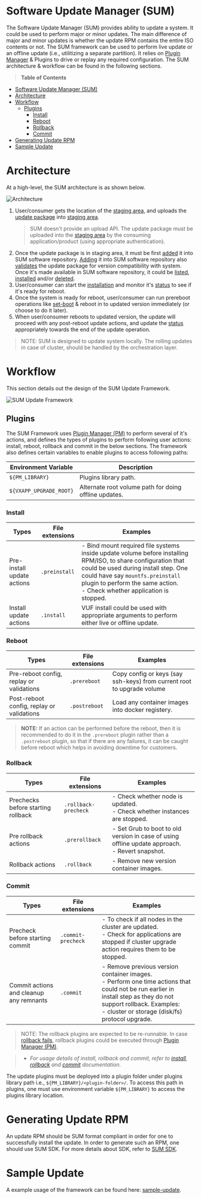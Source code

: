 # Software Update Manager (SUM)

The Software Update Manager (SUM) provides ability to update a system. It could be used to perform major or minor updates. The main difference of major and minor updates is whether the update RPM contains the entire ISO contents or not. The SUM framework can be used to perform live update or an offline update (i.e., utilitizing a separate partition). It relies on [Plugin Manager](https://github.com/VeritasOS/plugin-manager) & Plugins to drive or replay any required configuration. The SUM architecture & workflow can be found in the following sections.

> **Table of Contents**

<!-- TOC -->

- [Software Update Manager (SUM)](#software-update-manager-sum)
- [Architecture](#architecture)
- [Workflow](#workflow)
  - [Plugins](#plugins)
    - [Install](#install)
    - [Reboot](#reboot)
    - [Rollback](#rollback)
    - [Commit](#commit)
- [Generating Update RPM](#generating-update-rpm)
- [Sample Update](#sample-update)

<!-- /TOC -->

# Architecture

At a high-level, the SUM architecture is as shown below.

![Architecture](./docs/imgs/Update_Architecture.svg)

1. User/consumer gets the location of the [staging area](./staging_area.md), and uploads the [update package](./validate.md) into [staging area](./staging_area.md).
    > SUM doesn't provide an upload API. The update package must be uploaded into the [staging area](./staging_area.md) by the consuming application/product (using appropriate authentication).
1. Once the update package is in staging area, it must be first [added](./add.md) it into SUM software repository. [Adding](./add.md) it into SUM software repository also [validates](./validate) the update package for version compatibility with system. Once it's made available in SUM software repository, it could be [listed](./list.md), [installed](./install.md) and/or [deleted](./delete.md).
1. User/consumer can start the [installation](./install.md) and monitor it's [status](./status.md) to see if it's ready for reboot.
1. Once the system is ready for reboot, user/consumer can run prereboot operations like [set-boot](./set-boot.md) & reboot in to updated version immediately (or choose to do it later).
1. When user/consumer reboots to updated version, the update will proceed with any post-reboot update actions, and update the [status](./status.md) appropriately towards the end of the update operation.

> NOTE: SUM is designed to update system locally. The rolling updates in case of cluster, should be handled by the orchestration layer.

# Workflow

This section details out the design of the SUM Update Framework.

![SUM Update Framework](./docs/imgs/Update_Framework.svg)

## Plugins

The SUM Framework uses [Plugin Manager (PM)](./pm.md) to perform several of it's actions, and defines the types of plugins to perform following user actions: install, reboot, rollback and commit in the below sections.
The framework also defines certain variables to enable plugins to access following paths:

| Environment Variable | Description |
| --- | --- |
| `${PM_LIBRARY}` | Plugins library path. |
| `${VXAPP_UPGRADE_ROOT}` | Alternate root volume path for doing offline updates. |

### Install

| Types | File extensions | Examples |
| --- | --- | --- |
| Pre-install update actions | `.preinstall` | - Bind mount required file systems inside update volume before installing RPM/ISO, to share configuration that could be used during install step. One could have say `mountfs.preinstall` plugin to perform the same action. <br> - Check whether application is stopped. |
| Install update actions | `.install` | VUF install could be used with appropriate arguments to perform either live or offline update. |

### Reboot

| Types | File extensions | Examples |
| --- | --- | --- |
| Pre-reboot config, replay or validations | `.prereboot` | Copy config or keys (say ssh-keys) from current root to upgrade volume
| Post-reboot config, replay or validations | `.postreboot` | Load any container images into docker registery. |

> **NOTE:** If an action can be performed before the reboot, then it is recommended to do it in the `.prereboot` plugin rather than a `.postreboot` plugin, so that if there are any failures, it can be caught before reboot which helps in avoiding downtime for customers.

### Rollback

| Types | File extensions | Examples |
| --- | --- | --- |
| Prechecks before starting rollback | `.rollback-precheck` | - Check whether node is updated. <br> - Check whether instances are stopped. |
| Pre rollback actions | `.prerollback` | - Set Grub to boot to old version in case of using offline update approach. <br> - Revert snapshot. |
| Rollback actions | `.rollback` | - Remove new version container images. |

### Commit

| Types | File extensions | Examples |
| --- | --- | --- |
| Precheck before starting commit | `.commit-precheck` | - To check if all nodes in the cluster are updated. <br> - Check for applications are stopped if cluster upgrade action requires them to be stopped. |
| Commit actions and cleanup any remnants | `.commit` | - Remove previous version container images. <br> - Perform one time actions that could not be run earlier in install step as they do not support rollback. Examples: <br> - cluster or storage (disk/fs) protocol upgrade. |

> NOTE: The rollback plugins are expected to be re-runnable. In case [rollback fails](./troubleshooting.md), rollback plugins could be executed through [Plugin Manager (PM)](https://github.com/VeritasOS/plugin-manager).

> - _For usage details of install, rollback and commit, refer to [install](./install.md), [rollback](./rollback.md) and [commit](./commit.md) documentation._

The update plugins must be deployed into a plugin folder under plugins library path i.e., `${PM_LIBRARY}/<plugin-folder>/`.
To access this path in plugins, one must use environment variable `${PM_LIBRARY}` to access the plugins library location.

# Generating Update RPM

An update RPM should be SUM format compliant in order for one to successfully
install the update. In order to generate such an RPM, one should use SUM SDK.
For more details about SDK, refer to [SUM SDK](./sdk/README.md).

# Sample Update

A example usage of the framework can be found here:
[sample-update](sample/update/Makefile).

